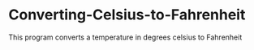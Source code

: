 # Converting-Celsius-to-Fahrenheit
This program converts a temperature in degrees celsius to Fahrenheit 
